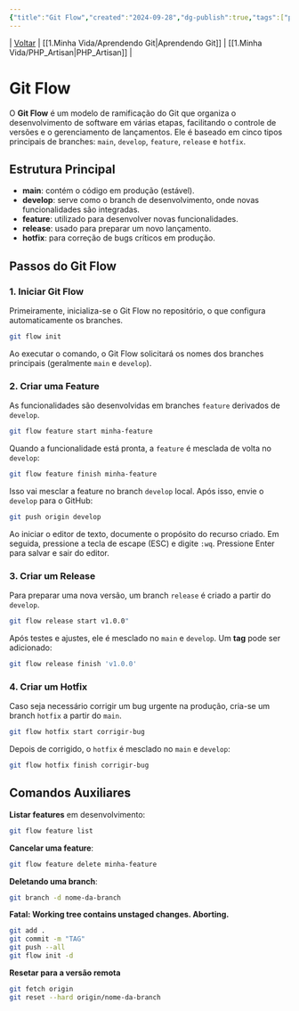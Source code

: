 ```yaml
---
{"title":"Git Flow","created":"2024-09-28","dg-publish":true,"tags":["pessoal/estudos","pessoal/quaseumdev"],"permalink":"/1.Minha Vida/Git Flow/","dgPassFrontmatter":true,"noteIcon":""}
---
```


| [Voltar](index) | [[1.Minha Vida/Aprendendo Git\|Aprendendo Git]] | [[1.Minha Vida/PHP_Artisan\|PHP_Artisan]] |
# Git Flow

O **Git Flow** é um modelo de ramificação do Git que organiza o desenvolvimento de software em várias etapas, facilitando o controle de versões e o gerenciamento de lançamentos. Ele é baseado em cinco tipos principais de branches: `main`, `develop`, `feature`, `release` e `hotfix`.
## Estrutura Principal
- **main**: contém o código em produção (estável).
- **develop**: serve como o branch de desenvolvimento, onde novas funcionalidades são integradas.
- **feature**: utilizado para desenvolver novas funcionalidades.
- **release**: usado para preparar um novo lançamento.
- **hotfix**: para correção de bugs críticos em produção.
## Passos do Git Flow
### 1. Iniciar Git Flow
Primeiramente, inicializa-se o Git Flow no repositório, o que configura automaticamente os branches.
```bash
git flow init
```
Ao executar o comando, o Git Flow solicitará os nomes dos branches principais (geralmente `main` e `develop`).
### 2. Criar uma Feature
As funcionalidades são desenvolvidas em branches `feature` derivados de `develop`.
```bash
git flow feature start minha-feature
```
Quando a funcionalidade está pronta, a `feature` é mesclada de volta no `develop`:
```bash
git flow feature finish minha-feature
```
Isso vai mesclar a feature no branch `develop` local. Após isso, envie o `develop` para o GitHub:
```bash
git push origin develop
```
Ao iniciar o editor de texto, documente o propósito do recurso criado. Em seguida, pressione a tecla de escape (ESC) e digite `:wq`. Pressione Enter para salvar e sair do editor.

### 3. Criar um Release
Para preparar uma nova versão, um branch `release` é criado a partir do `develop`.
```bash
git flow release start v1.0.0"
```
Após testes e ajustes, ele é mesclado no `main` e `develop`. Um **tag** pode ser adicionado:
```bash
git flow release finish 'v1.0.0'
```
### 4. Criar um Hotfix
Caso seja necessário corrigir um bug urgente na produção, cria-se um branch `hotfix` a partir do `main`.
```bash
git flow hotfix start corrigir-bug
```
Depois de corrigido, o `hotfix` é mesclado no `main` e `develop`:
```bash
git flow hotfix finish corrigir-bug
```
## Comandos Auxiliares
**Listar features** em desenvolvimento:
``` bash
git flow feature list
```
**Cancelar uma feature**:
``` bash
git flow feature delete minha-feature
```
**Deletando uma branch**:
``` bash
git branch -d nome-da-branch
```
**Fatal: Working tree contains unstaged changes. Aborting.**
``` bash
git add .
git commit -m "TAG"  
git push --all  
git flow init -d
```
**Resetar para a versão remota**
```bash
git fetch origin
git reset --hard origin/nome-da-branch
```
